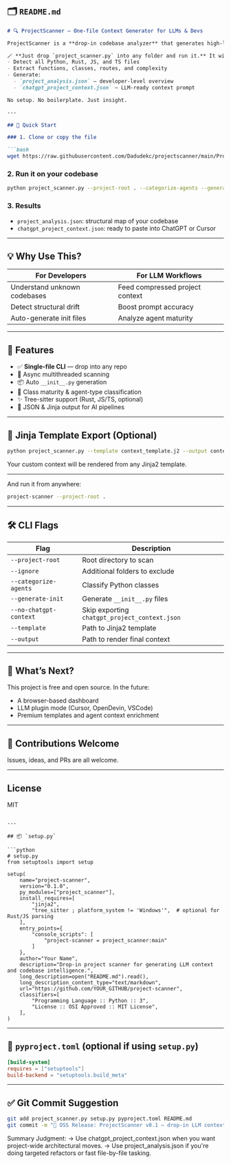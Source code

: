 ## 🗂 `README.md`


```markdown
# 🔍 ProjectScanner — One-file Context Generator for LLMs & Devs

ProjectScanner is a **drop-in codebase analyzer** that generates high-level structural intelligence for LLMs like ChatGPT, Cursor, and Claude.

🪄 **Just drop `project_scanner.py` into any folder and run it.** It will:
- Detect all Python, Rust, JS, and TS files
- Extract functions, classes, routes, and complexity
- Generate:
  - `project_analysis.json` — developer-level overview
  - `chatgpt_project_context.json` — LLM-ready context prompt

No setup. No boilerplate. Just insight.

---

## 🚀 Quick Start

### 1. Clone or copy the file

```bash
wget https://raw.githubusercontent.com/Dadudekc/projectscanner/main/ProjectScanner.py
```

### 2. Run it on your codebase

```bash
python project_scanner.py --project-root . --categorize-agents --generate-init
```

### 3. Results

- `project_analysis.json`: structural map of your codebase
- `chatgpt_project_context.json`: ready to paste into ChatGPT or Cursor

---

## 💡 Why Use This?

| For Developers         | For LLM Workflows               |
|------------------------|---------------------------------|
| Understand unknown codebases | Feed compressed project context |
| Detect structural drift | Boost prompt accuracy          |
| Auto-generate init files | Analyze agent maturity         |

---

## 🧰 Features

- ✅ **Single-file CLI** — drop into any repo
- 🚀 Async multithreaded scanning
- 📦 Auto `__init__.py` generation
- 🧠 Class maturity & agent-type classification
- ✨ Tree-sitter support (Rust, JS/TS, optional)
- 🧩 JSON & Jinja output for AI pipelines

---

## 🔌 Jinja Template Export (Optional)

```bash
python project_scanner.py --template context_template.j2 --output context.md
```

Your custom context will be rendered from any Jinja2 template.

---


And run it from anywhere:

```bash
project-scanner --project-root .
```

---

## 🛠 CLI Flags

| Flag                     | Description                                 |
|--------------------------|---------------------------------------------|
| `--project-root`         | Root directory to scan                      |
| `--ignore`               | Additional folders to exclude               |
| `--categorize-agents`    | Classify Python classes                     |
| `--generate-init`        | Generate `__init__.py` files                |
| `--no-chatgpt-context`   | Skip exporting `chatgpt_project_context.json` |
| `--template`             | Path to Jinja2 template                     |
| `--output`               | Path to render final context                |

---

## 🧠 What’s Next?

This project is free and open source. In the future:
- A browser-based dashboard
- LLM plugin mode (Cursor, OpenDevin, VSCode)
- Premium templates and agent context enrichment

---

## 🙏 Contributions Welcome

Issues, ideas, and PRs are all welcome.

---

## License

MIT
```

---

## 📦 `setup.py`

```python
# setup.py
from setuptools import setup

setup(
    name="project-scanner",
    version="0.1.0",
    py_modules=["project_scanner"],
    install_requires=[
        "jinja2",
        "tree_sitter ; platform_system != 'Windows'",  # optional for Rust/JS parsing
    ],
    entry_points={
        "console_scripts": [
            "project-scanner = project_scanner:main"
        ]
    },
    author="Your Name",
    description="Drop-in project scanner for generating LLM context and codebase intelligence.",
    long_description=open("README.md").read(),
    long_description_content_type="text/markdown",
    url="https://github.com/YOUR_GITHUB/project-scanner",
    classifiers=[
        "Programming Language :: Python :: 3",
        "License :: OSI Approved :: MIT License",
    ],
)
```

---

## 🧰 `pyproject.toml` (optional if using `setup.py`)

```toml
[build-system]
requires = ["setuptools"]
build-backend = "setuptools.build_meta"
```

---

## ✅ Git Commit Suggestion

```bash
git add project_scanner.py setup.py pyproject.toml README.md
git commit -m "🚀 OSS Release: ProjectScanner v0.1 — drop-in LLM context generator"
```
Summary Judgment:
→ Use chatgpt_project_context.json when you want project-wide architectural moves.
→ Use project_analysis.json if you're doing targeted refactors or fast file-by-file tasking.
